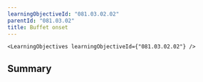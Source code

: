 ```yaml
---
learningObjectiveId: "081.03.02.02"
parentId: "081.03.02"
title: Buffet onset
---
```


```tsx eval
<LearningObjectives learningObjectiveId={"081.03.02.02"} />
```

## Summary

